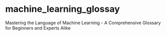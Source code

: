 # machine_learning_glossay
Mastering the Language of Machine Learning - A Comprehensive Glossary for Beginners and Experts Alike
